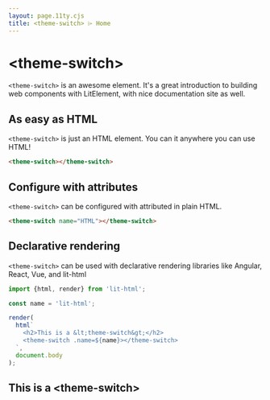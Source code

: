 ```yaml
---
layout: page.11ty.cjs
title: <theme-switch> ⌲ Home
---
```


# &lt;theme-switch>

`<theme-switch>` is an awesome element. It's a great introduction to building web components with LitElement, with nice documentation site as well.

## As easy as HTML

<section class="columns">
  <div>

`<theme-switch>` is just an HTML element. You can it anywhere you can use HTML!

```html
<theme-switch></theme-switch>
```

  </div>
  <div>

<theme-switch></theme-switch>

  </div>
</section>

## Configure with attributes

<section class="columns">
  <div>

`<theme-switch>` can be configured with attributed in plain HTML.

```html
<theme-switch name="HTML"></theme-switch>
```

  </div>
  <div>

<theme-switch name="HTML"></theme-switch>

  </div>
</section>

## Declarative rendering

<section class="columns">
  <div>

`<theme-switch>` can be used with declarative rendering libraries like Angular, React, Vue, and lit-html

```js
import {html, render} from 'lit-html';

const name = 'lit-html';

render(
  html`
    <h2>This is a &lt;theme-switch&gt;</h2>
    <theme-switch .name=${name}></theme-switch>
  `,
  document.body
);
```

  </div>
  <div>

<h2>This is a &lt;theme-switch&gt;</h2>
<theme-switch name="lit-html"></theme-switch>

  </div>
</section>
